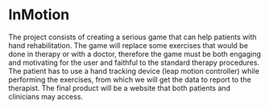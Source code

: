 # InMotion
The project consists of creating a serious game that can help patients with hand rehabilitation. The game will replace some exercises that would be done in therapy or with a doctor, therefore the game must be both engaging and motivating for the user and faithful to the standard therapy procedures. The patient has to use a hand tracking device (leap motion controller) while performing the exercises, from which we will get the data to report to the therapist. The final product will be a website that both patients and clinicians may access.
